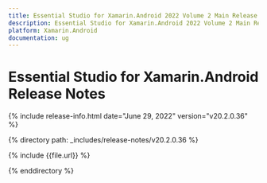 ```yaml
---
title: Essential Studio for Xamarin.Android 2022 Volume 2 Main Release Notes  
description: Essential Studio for Xamarin.Android 2022 Volume 2 Main Release Notes  
platform: Xamarin.Android
documentation: ug
---
```


# Essential Studio for Xamarin.Android  Release Notes  

{% include release-info.html date="June 29, 2022"  version="v20.2.0.36" %} 

{% directory path: _includes/release-notes/v20.2.0.36 %}

{% include {{file.url}} %}

{% enddirectory %}